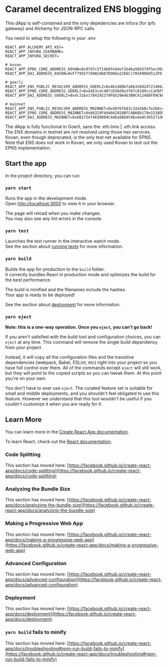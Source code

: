 # Caramel decentralized ENS blogging

This dApp is self-contained and the only depedencies are Infura (for ipfs gateway)
and Alchemy for JSON-RPC calls.

You need to setup the following in your .env

```
REACT_APP_ALCHEMY_API_KEY=
REACT_APP_INFURA_USERNAME=
REACT_APP_INFURA_SECRET=

# kovan
REACT_APP_EPNS_CORE_ADDRESS_KOVAN=0x97d7c5f14b8fe94ef2b4ba589379f5ec992197da
REACT_APP_DAI_ADDRESS_KOVAN=0xFf795577d9AC8bD7D90Ee22b6C1703490b6512FD

# goerli
REACT_APP_ENS_PUBLIC_RESOLVER_ADDRESS_GOERLI=0x4b1488b7a6b320d2d721406204abc3eeaa9ad329
REACT_APP_EPNS_CORE_ADDRESS_GOERLI=0xd4E3ceC407cD36d9e3767cD189ccCaFBF549202C
REACT_APP_DAI_ADDRESS_GOERLI=0xdc31Ee1784292379Fbb2964b3B9C4124D8F89C60

# mainnet
REACT_APP_ENS_PUBLIC_RESOLVER_ADDRESS_MAINNET=0x4976fb03c32e5b8cfe2b6ccb31c09ba78ebaba41
REACT_APP_EPNS_CORE_ADDRESS_MAINNET=0x66329Fdd4042928BfCAB60b179e1538D56eeeeeE
REACT_APP_DAI_ADDRESS_MAINNET=0x6B175474E89094C44Da98b954EedeAC495271d0F
```

The dApp is fully functional in Goerli, sans the .eth.limo | .eth.link access. The ENS domains 
in testnet are not resolved using those two services. Kovan, even though deprecated, is the only
test net available for EPNS. Note that ENS does not work in Kovan, we only used Kovan to test out
the EPNS implementation.

## Start the app

In the project directory, you can run:

### `yarn start`

Runs the app in the development mode.\
Open [http://localhost:3000](http://localhost:3000) to view it in your browser.

The page will reload when you make changes.\
You may also see any lint errors in the console.

### `yarn test`

Launches the test runner in the interactive watch mode.\
See the section about [running tests](https://facebook.github.io/create-react-app/docs/running-tests) for more information.

### `yarn build`

Builds the app for production to the `build` folder.\
It correctly bundles React in production mode and optimizes the build for the best performance.

The build is minified and the filenames include the hashes.\
Your app is ready to be deployed!

See the section about [deployment](https://facebook.github.io/create-react-app/docs/deployment) for more information.

### `yarn eject`

**Note: this is a one-way operation. Once you `eject`, you can't go back!**

If you aren't satisfied with the build tool and configuration choices, you can `eject` at any time. This command will remove the single build dependency from your project.

Instead, it will copy all the configuration files and the transitive dependencies (webpack, Babel, ESLint, etc) right into your project so you have full control over them. All of the commands except `eject` will still work, but they will point to the copied scripts so you can tweak them. At this point you're on your own.

You don't have to ever use `eject`. The curated feature set is suitable for small and middle deployments, and you shouldn't feel obligated to use this feature. However we understand that this tool wouldn't be useful if you couldn't customize it when you are ready for it.

## Learn More

You can learn more in the [Create React App documentation](https://facebook.github.io/create-react-app/docs/getting-started).

To learn React, check out the [React documentation](https://reactjs.org/).

### Code Splitting

This section has moved here: [https://facebook.github.io/create-react-app/docs/code-splitting](https://facebook.github.io/create-react-app/docs/code-splitting)

### Analyzing the Bundle Size

This section has moved here: [https://facebook.github.io/create-react-app/docs/analyzing-the-bundle-size](https://facebook.github.io/create-react-app/docs/analyzing-the-bundle-size)

### Making a Progressive Web App

This section has moved here: [https://facebook.github.io/create-react-app/docs/making-a-progressive-web-app](https://facebook.github.io/create-react-app/docs/making-a-progressive-web-app)

### Advanced Configuration

This section has moved here: [https://facebook.github.io/create-react-app/docs/advanced-configuration](https://facebook.github.io/create-react-app/docs/advanced-configuration)

### Deployment

This section has moved here: [https://facebook.github.io/create-react-app/docs/deployment](https://facebook.github.io/create-react-app/docs/deployment)

### `yarn build` fails to minify

This section has moved here: [https://facebook.github.io/create-react-app/docs/troubleshooting#npm-run-build-fails-to-minify](https://facebook.github.io/create-react-app/docs/troubleshooting#npm-run-build-fails-to-minify)
